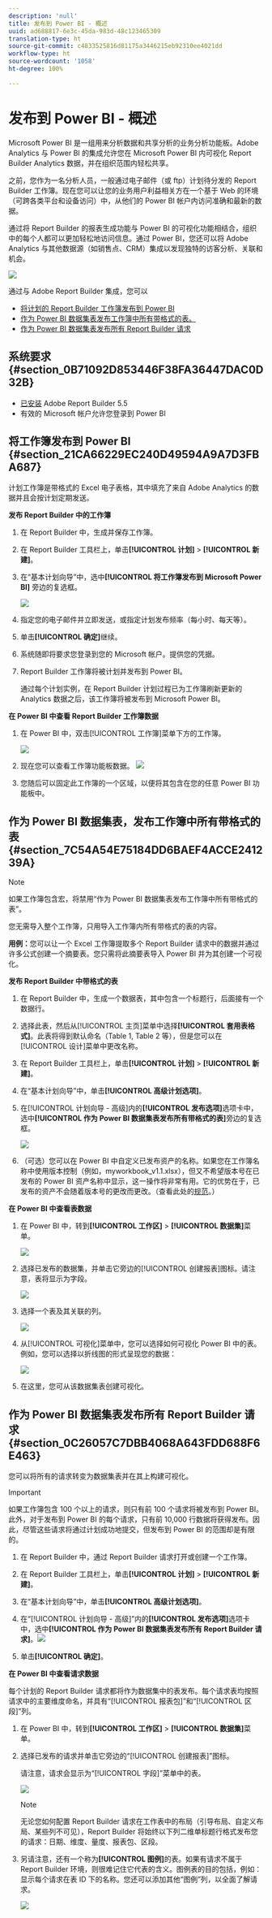 ```yaml
---
description: 'null'
title: 发布到 Power BI - 概述
uuid: ad688817-6e3c-45da-983d-48c123465309
translation-type: ht
source-git-commit: c4833525816d81175a3446215eb92310ee4021dd
workflow-type: ht
source-wordcount: '1058'
ht-degree: 100%

---
```



# 发布到 Power BI - 概述

Microsoft Power BI 是一组用来分析数据和共享分析的业务分析功能板。Adobe Analytics 与 Power BI 的集成允许您在 Microsoft Power BI 内可视化 Report Builder Analytics 数据，并在组织范围内轻松共享。

之前，您作为一名分析人员，一般通过电子邮件（或 ftp）计划待分发的 Report Builder 工作簿。现在您可以让您的业务用户利益相关方在一个基于 Web 的环境（可跨各类平台和设备访问）中，从他们的 Power BI 帐户内访问准确和最新的数据。

通过将 Report Builder 的报表生成功能与 Power BI 的可视化功能相结合，组织中的每个人都可以更加轻松地访问信息。通过 Power BI，您还可以将 Adobe Analytics 与其他数据源（如销售点、CRM）集成以发现独特的访客分析、关联和机会。

![](assets/aaplusbi.png)

通过与 Adobe Report Builder 集成，您可以

* [将计划的 Report Builder 工作簿发布到 Power BI](/help/analyze/report-builder/whats-new-arb.md#rb-5-5-section)
* [作为 Power BI 数据集表发布工作簿中所有带格式的表。](/help/analyze/report-builder/whats-new-arb.md#rb-5-5-section)
* [作为 Power BI 数据集表发布所有 Report Builder 请求](/help/analyze/report-builder/whats-new-arb.md#rb-5-5-section)

## 系统要求 {#section_0B71092D853446F38FA36447DAC0D32B}

* [已安装](/help/analyze/report-builder/setup/t-install-arb.md) Adobe Report Builder 5.5
* 有效的 Microsoft 帐户允许您登录到 Power BI

## 将工作簿发布到 Power BI {#section_21CA66229EC240D49594A9A7D3FBA687}

计划工作簿是带格式的 Excel 电子表格，其中填充了来自 Adobe Analytics 的数据并且会按计划定期发送。

**发布 Report Builder 中的工作簿**

1. 在 Report Builder 中，生成并保存工作簿。
1. 在 Report Builder 工具栏上，单击&#x200B;**[!UICONTROL 计划]** > **[!UICONTROL 新建]**。

1. 在“基本计划向导”中，选中&#x200B;**[!UICONTROL 将工作簿发布到 Microsoft Power BI]** 旁边的复选框。

   ![](assets/simple-schedule-wizard.png)

1. 指定您的电子邮件并立即发送，或指定计划发布频率（每小时、每天等）。
1. 单击&#x200B;**[!UICONTROL 确定]**&#x200B;继续。
1. 系统随即将要求您登录到您的 Microsoft 帐户。提供您的凭据。
1. Report Builder 工作簿将被计划并发布到 Power BI。

   通过每个计划实例，在 Report Builder 计划过程已为工作簿刷新更新的 Analytics 数据之后，该工作簿将被发布到 Microsoft Power BI。

**在 Power BI 中查看 Report Builder 工作簿数据**

1. 在 Power BI 中，双击[!UICONTROL 工作簿]菜单下方的工作簿。

   ![](assets/workbooks-power-bi.png)

1. 现在您可以查看工作簿功能板数据。  ![](assets/view-data-pbi.png)

1. 您随后可以固定此工作簿的一个区域，以便将其包含在您的任意 Power BI 功能板中。

## 作为 Power BI 数据集表，发布工作簿中所有带格式的表 {#section_7C54A54E75184DD6BAEF4ACCE241239A}

>[!NOTE]
>
>如果工作簿包含宏，将禁用“作为 Power BI 数据集表发布工作簿中所有带格式的表”。

您无需导入整个工作簿，只用导入工作簿内所有带格式的表的内容。

**用例：**&#x200B;您可以让一个 Excel 工作簿提取多个 Report Builder 请求中的数据并通过许多公式创建一个摘要表。您只需将此摘要表导入 Power BI 并为其创建一个可视化。

**发布 Report Builder 中带格式的表**

1. 在 Report Builder 中，生成一个数据表，其中包含一个标题行，后面接有一个数据行。
1. 选择此表，然后从[!UICONTROL 主页]菜单中选择&#x200B;**[!UICONTROL 套用表格式]**。此表将得到默认命名（Table 1, Table 2 等），但是您可以在[!UICONTROL 设计]菜单中更改名称。

1. 在 Report Builder 工具栏上，单击&#x200B;**[!UICONTROL 计划]** > **[!UICONTROL 新建]**。

1. 在“基本计划向导”中，单击&#x200B;**[!UICONTROL 高级计划选项]**。
1. 在[!UICONTROL 计划向导 - 高级]内的&#x200B;**[!UICONTROL 发布选项]**&#x200B;选项卡中，选中&#x200B;**[!UICONTROL 作为 Power BI 数据集表发布所有带格式的表]**&#x200B;旁边的复选框。

   ![](assets/advanced-schedule-wizard2.png)

1. （可选）您可以在 Power BI 中自定义已发布资产的名称。如果您在工作簿名称中使用版本控制（例如，myworkbook_v1.1.xlsx），但又不希望版本号在已发布的 Power BI 资产名称中显示，这一操作将非常有用。它的优势在于，已发布的资产不会随着版本号的更改而更改。（查看此处的[规范](/help/analyze/report-builder/c-publish-power-bi/specifications-limits.md)。）

**在 Power BI 中查看表数据**

1. 在 Power BI 中，转到&#x200B;**[!UICONTROL 工作区]** > **[!UICONTROL 数据集]**&#x200B;菜单。

   ![](assets/datasets-menu.png)

1. 选择已发布的数据集，并单击它旁边的[!UICONTROL 创建报表]图标。请注意，表将显示为字段。

   ![](assets/formatted-tables.png)

1. 选择一个表及其关联的列。

   ![](assets/view-table-dataset.png)

1. 从[!UICONTROL 可视化]菜单中，您可以选择如何可视化 Power BI 中的表。例如，您可以选择以折线图的形式呈现您的数据：

   ![](assets/bi-line-graph.png)

1. 在这里，您可从该数据集表创建可视化。

## 作为 Power BI 数据集表发布所有 Report Builder 请求 {#section_0C26057C7DBB4068A643FDD688F6E463}

您可以将所有的请求转变为数据集表并在其上构建可视化。

>[!IMPORTANT]
>
>如果工作簿包含 100 个以上的请求，则只有前 100 个请求将被发布到 Power BI。此外，对于发布到 Power BI 的每个请求，只有前 10,000 行数据将获得发布。因此，尽管这些请求将通过计划成功地提交，但发布到 Power BI 的范围却是有限的。

1. 在 Report Builder 中，通过 Report Builder 请求打开或创建一个工作簿。
1. 在 Report Builder 工具栏上，单击&#x200B;**[!UICONTROL 计划]** > **[!UICONTROL 新建]**。

1. 在“基本计划向导”中，单击&#x200B;**[!UICONTROL 高级计划选项]**。
1. 在“[!UICONTROL 计划向导 - 高级]”内的&#x200B;**[!UICONTROL 发布选项]**&#x200B;选项卡中，选中&#x200B;**[!UICONTROL 作为 Power BI 数据集表发布所有 Report Builder 请求]**。![](assets/advanced-schedule-wizard2.png)

1. 单击&#x200B;**[!UICONTROL 确定]**。

**在 Power BI 中查看请求数据**

每个计划的 Report Builder 请求都将作为数据集中的表发布。每个请求表均按照请求中的主要维度命名，并具有“[!UICONTROL 报表包]”和“[!UICONTROL 区段]”列。

1. 在 Power BI 中，转到&#x200B;**[!UICONTROL 工作区]** > **[!UICONTROL 数据集]**&#x200B;菜单。

1. 选择已发布的请求并单击它旁边的“[!UICONTROL 创建报表]”图标。

   请注意，请求会显示为“[!UICONTROL 字段]”菜单中的表。

   ![](assets/published-requests.png)

   >[!NOTE]
   >
   >无论您如何配置 Report Builder 请求在工作表中的布局（引导布局、自定义布局、某些列不可见），Report Builder 将始终以下列二维单标题行格式发布您的请求：日期、维度、量度、报表包、区段。

1. 另请注意，还有一个称为&#x200B;**[!UICONTROL 图例]**&#x200B;的表。如果有请求不属于 Report Builder 环境，则很难记住它代表的含义。图例表的目的包括，例如：显示每个请求在表 ID 下的名称。您还可以添加其他“图例”列，以全面了解请求。

   ![](assets/legend-table.png)


